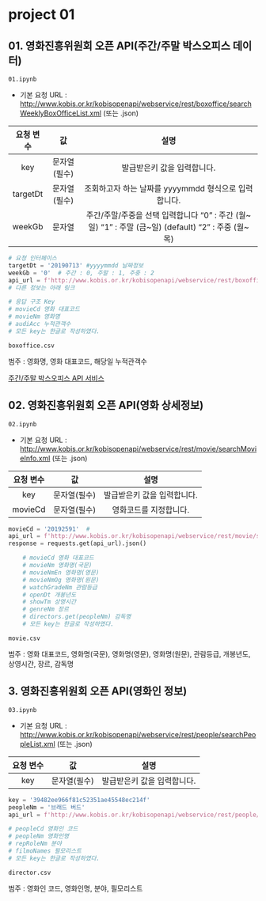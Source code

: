 # project 01

## 01. 영화진흥위원회 오픈 API(주간/주말 박스오피스 데이터) 

`01.ipynb`

- 기본 요청 URL : http://www.kobis.or.kr/kobisopenapi/webservice/rest/boxoffice/searchWeeklyBoxOfficeList.xml (또는 .json)

|  요청 변수   |      값      |                             설명                             |
| :----------: | :----------: | :----------------------------------------------------------: |
|     key      | 문자열(필수) |                 발급받은키 값을 입력합니다.                  |
|   targetDt   | 문자열(필수) |     조회하고자 하는 날짜를 yyyymmdd 형식으로 입력합니다.     |
|    weekGb    |    문자열    | 주간/주말/주중을 선택 입력합니다 “0” : 주간 (월~일) “1” : 주말 (금~일) (default) “2” : 주중 (월~목) |


```python
# 요청 인터페이스
targetDt = '20190713' #yyyymmdd 날짜정보
weekGb = '0'  # 주간 : 0, 주말 : 1, 주중 : 2
api_url = f'http://www.kobis.or.kr/kobisopenapi/webservice/rest/boxoffice/searchWeeklyBoxOfficeList.json?key={key}&targetDt={targetDt}&weekGb={weekGb}'
# 다른 정보는 아래 링크
```

```python
# 응답 구조 Key    
# movieCd 영화 대표코드
# movieNm 영화명
# audiAcc 누적관객수
# 모든 key는 한글로 작성하였다.
```

`boxoffice.csv`

범주 : 영화명, 영화 대표코드, 해당일 누적관객수

[주간/주말 박스오피스 API 서비스](http://www.kobis.or.kr/kobisopenapi/homepg/apiservice/searchServiceInfo.do)



## 02. 영화진흥위원회 오픈 API(영화 상세정보)

`02.ipynb`

- 기본 요청 URL : http://www.kobis.or.kr/kobisopenapi/webservice/rest/movie/searchMovieInfo.xml (또는 .json)

| 요청 변수 |      값      |            설명             |
| :-------: | :----------: | :-------------------------: |
|    key    | 문자열(필수) | 발급받은키 값을 입력합니다. |
|  movieCd  | 문자열(필수) |   영화코드를 지정합니다.    |

```python
movieCd = '20192591'  #
api_url = f'http://www.kobis.or.kr/kobisopenapi/webservice/rest/movie/searchMovieInfo.json?key={key}&movieCd={movieCd}'
response = requests.get(api_url).json()
```

```python
    # movieCd 영화 대표코드
    # movieNm 영화명(국문)
    # movieNmEn 영화명(영문)
    # movieNmOg 영화명(원문)
    # watchGradeNm 관람등급
    # openDt 개봉년도
    # showTm 상영시간
    # genreNm 장르
    # directors.get(peopleNm) 감독명
    # 모든 key는 한글로 작성하였다.
```

`movie.csv`

범주 : 영화 대표코드, 영화명(국문), 영화명(영문), 영화명(원문), 관람등급, 개봉년도, 상영시간, 장르, 감독명

## 3. 영화진흥위원회 오픈 API(영화인 정보)

`03.ipynb`

- 기본 요청 URL : http://www.kobis.or.kr/kobisopenapi/webservice/rest/people/searchPeopleList.xml (또는 .json)

| 요청 변수 |      값      |            설명             |
| :-------: | :----------: | :-------------------------: |
|    key    | 문자열(필수) | 발급받은키 값을 입력합니다. |

```python
key = '39482ee966f81c52351ae45548ec214f'
peopleNm = '브래드 버드'
api_url = f'http://www.kobis.or.kr/kobisopenapi/webservice/rest/people/searchPeopleList.json?key={key}&peopleNm={peopleNm}'

```

```python
# peopleCd 영화인 코드
# peopleNm 영화인명
# repRoleNm 분야
# filmoNames 필모리스트
# 모든 key는 한글로 작성하였다.
```

`director.csv`

범주 : 영화인 코드, 영화인명, 분야, 필모리스트
